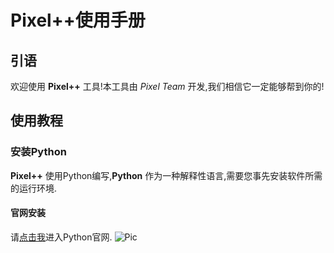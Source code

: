 

# Pixel++使用手册
## 引语
欢迎使用 **Pixel++** 工具!本工具由 *Pixel Team* 开发,我们相信它一定能够帮到你的!
## 使用教程
### 安装Python
**Pixel++** 使用Python编写,**Python** 作为一种解释性语言,需要您事先安装软件所需的运行环境.
#### 官网安装
请[点击我](https://www.python.org/)进入Python官网.
![Pic](https://github.com/Team-Pixel-Yao/pixel/blob/main/Pictures/python.png"Python官网")
